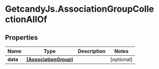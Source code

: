# GetcandyJs.AssociationGroupCollectionAllOf

## Properties

Name | Type | Description | Notes
------------ | ------------- | ------------- | -------------
**data** | [**[AssociationGroup]**](AssociationGroup.md) |  | [optional] 


